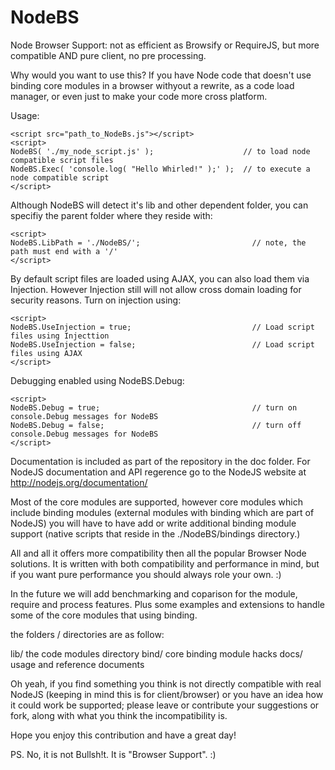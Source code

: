NodeBS
======

Node Browser Support: not as efficient as Browsify or RequireJS, but more compatible AND pure client, no pre processing.

Why would you want to use this?  If you have Node code that doesn't use binding core modules in a browser withyout a rewrite, as a code load manager, or even just to make your code more cross platform.

Usage:

```
<script src="path_to_NodeBs.js"></script>
<script>
NodeBS( './my_node_script.js' );                    // to load node compatible script files
NodeBS.Exec( 'console.log( "Hello Whirled!" );' );  // to execute a node compatible script
</script>
```

Although NodeBS will detect it's lib and other dependent folder, you can specifiy the parent folder where they reside with:

```
<script>
NodeBS.LibPath = './NodeBS/';                         // note, the path must end with a '/'
</script>
```

By default script files are loaded using AJAX, you can also load them via Injection.  However Injection still will not allow cross domain loading for security reasons.  Turn on injection using:

```
<script>
NodeBS.UseInjection = true;                           // Load script files using Injecttion
NodeBS.UseInjection = false;                          // Load script files using AJAX
</script>
```

Debugging enabled using NodeBS.Debug:

```
<script>
NodeBS.Debug = true;                                  // turn on console.Debug messages for NodeBS
NodeBS.Debug = false;                                 // turn off console.Debug messages for NodeBS
</script>
```

Documentation is included as part of the repository in the doc folder.  For NodeJS documentation and API regerence go to the NodeJS website at http://nodejs.org/documentation/

Most of the core modules are supported, however core modules which include binding modules (external modules with binding which are part of NodeJS) you will have to have add or write additional binding module support (native scripts that reside in the ./NodeBS/bindings directory.)

All and all it offers more compatibility then all the popular Browser Node solutions.  It is written with both compatibility and performance in mind, but if you want pure performance you should always role your own. :)

In the future we will add benchmarking and coparison for the module, require and process features.  Plus some examples and extensions to handle some of the core modules that using binding.

the folders / directories are as follow:

  lib/   the code modules directory
  bind/  core binding module hacks
  docs/  usage and reference documents

Oh yeah, if you find something you think is not directly compatible with real NodeJS (keeping in mind this is for client/browser) or you have an idea how it could work be supported; please leave or contribute your suggestions or fork, along with what you think the incompatibility is.

Hope you enjoy this contribution and have a great day!

PS. No, it is not Bullsh!t. It is "Browser Support".  :)
